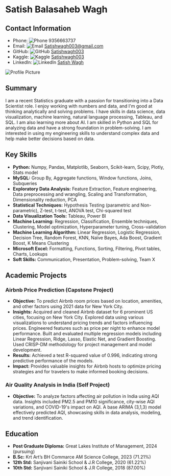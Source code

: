 # Satish Balasaheb Wagh

## Contact Information
- Phone: ![Phone](https://example.com/phone-icon.png) 9356663737
- Email: ![Email](https://example.com/email-icon.png) Satishwagh003@gmail.com
- GitHub: ![GitHub](https://example.com/github-icon.png) [Satishwagh003](https://github.com/Satishwagh003)
- Kaggle: ![Kaggle](https://example.com/kaggle-icon.png) [Satishwagh003](https://www.kaggle.com/satishwagh003)
- LinkedIn: ![LinkedIn](https://example.com/linkedin-icon.png) [Satish Wagh](https://linkedin.com/in/satish-wagh-1b2ab4214)

![Profile Picture](https://example.com/profile-picture.jpg)



## Summary
I am a recent Statistics graduate with a passion for transitioning into a Data Scientist role. I enjoy working with numbers and data, and I'm good at thinking analytically and solving problems. I have skills in data science, data visualization, machine learning, natural language processing, Tableau, and SQL. I am also learning more about AI. I am skilled in Python and SQL for analyzing data and have a strong foundation in problem-solving. I am interested in using my engineering skills to understand complex data and help make better decisions based on data.

## Key Skills
- **Python:** Numpy, Pandas, Matplotlib, Seaborn, Scikit-learn, Scipy, Plotly, Stats model
- **MySQL:** Group By, Aggregate functions, Window functions, Joins, Subqueries
- **Exploratory Data Analysis:** Feature Extraction, Feature engineering, Data preprocessing and wrangling, Scaling and Transformation, Dimensionality reduction, PCA
- **Statistical Techniques:** Hypothesis Testing (parametric and Non-parametric), Z-test, t-test, ANOVA test, Chi-squared test
- **Data Visualization Tools:** Tableau, Power BI
- **Machine Learning:** Regression, Classification, Ensemble techniques, Clustering, Model optimization, Hyperparameter tuning, Cross-validation
- **Machine Learning Algorithm:** Linear Regression, Logistic Regression, Decision Tree, Random Forest, KNN, Naïve Bayes, Ada Boost, Gradient Boost, K Means Clustering
- **Microsoft Excel:** Formatting, Functions, Sorting, Filtering, Pivot tables, Charts, Lookups
- **Soft Skills:** Communication, Presentation, Problem-solving, Team X

## Academic Projects
### Airbnb Price Prediction (Capstone Project)
- **Objective:** To predict Airbnb room prices based on location, amenities, and other factors using 2021 data for New York City.
- **Insights:** Acquired and cleaned Airbnb dataset for 6 prominent US cities, focusing on New York City. Explored data using various visualizations to understand pricing trends and factors influencing prices. Engineered features such as price per night to enhance model performance. Built and evaluated multiple regression models including Linear Regression, Ridge, Lasso, Elastic Net, and Gradient Boosting. Used CRISP-DM methodology for project management and model development.
- **Results:** Achieved a test R-squared value of 0.996, indicating strong predictive performance of the models.
- **Impact:** Provides valuable insights for Airbnb hosts to optimize pricing strategies and for travelers to make informed booking decisions.

### Air Quality Analysis in India (Self Project)
- **Objective:** To analyze factors affecting air pollution in India using AQI data. Insights included PM2.5 and PM10 significance, city-wise AQI variations, and COVID-19's impact on AQI. A base ARIMA (3,1,3) model effectively predicted AQI, showcasing skills in data analysis, modeling, and trend identification.

## Education
- **Post Graduate Diploma:** Great Lakes Institute of Management, 2024 (pursuing)
- **B.Sc:** Krt Art’s BH Commarce AM Science College, 2023 (71.21%)
- **12th Std:** Sanjivani Sainiki School & J.R College, 2020 (61.22%)
- **10th Std:** Sanjivani Sainiki School & J.R College, 2018 (87.00%)
